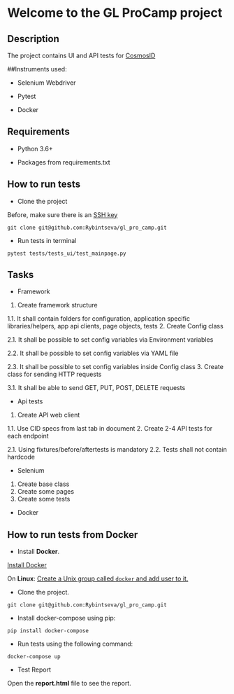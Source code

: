 # Welcome to the GL ProCamp project

## Description

The project contains UI and API tests for [CosmosID](https://www.cosmosid.com/)

##Instruments used:

* Selenium Webdriver

* Pytest

* Docker

## Requirements

* Python 3.6+

* Packages from requirements.txt

## How to run tests

* Clone the project

Before, make sure there is an [SSH key](https://gitlab.com/profile/keys)

`git clone git@github.com:Rybintseva/gl_pro_camp.git`

* Run tests in terminal

`pytest tests/tests_ui/test_mainpage.py`

## Tasks

* Framework
1. Create framework structure

1.1. It shall contain folders for configuration, application specific libraries/helpers, app api clients, page objects, tests
2. Create Config class

2.1. It shall be possible to set config variables via Environment variables

2.2. It shall be possible to set config variables via YAML file

2.3. It shall be possible to set config variables inside Config class
3. Create class for sending HTTP requests 

3.1. It shall be able to send GET, PUT, POST, DELETE requests

* Api tests
1. Create API web client 

1.1. Use CID specs from last tab in document
2. Create 2-4 API tests for each endpoint

2.1. Using fixtures/before/aftertests is mandatory
2.2. Tests shall not contain hardcode
   
* Selenium
1. Create base class
2. Create some pages
3. Create some tests

* Docker

## How to run tests from Docker

* Install **Docker**.

[Install Docker](https://docs.docker.com/engine/install/)

On **Linux**: [Create a Unix group called `docker` and add user to it.](https://docs.docker.com/engine/install/linux-postinstall/#manage-docker-as-a-non-root-user)

* Clone the project.

`git clone git@github.com:Rybintseva/gl_pro_camp.git`

* Install docker-compose using pip:

`pip install docker-compose`

* Run tests using the following command:

`docker-compose up`

* Test Report

Open the **report.html** file to see the report.
